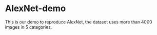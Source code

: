 # AlexNet-demo
This is our demo to reproduce AlexNet, the dataset uses more than 4000 images in 5 categories.
